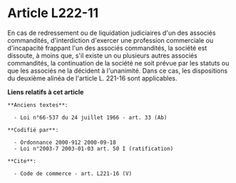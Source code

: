 # Article L222-11

En cas de redressement ou de liquidation judiciaires d'un des associés commandités, d'interdiction d'exercer une profession
commerciale ou d'incapacité frappant l'un des associés commandités, la société est dissoute, à moins que, s'il existe un ou
plusieurs autres associés commandités, la continuation de la société ne soit prévue par les statuts ou que les associés ne la
décident à l'unanimité. Dans ce cas, les dispositions du deuxième alinéa de l'article L. 221-16 sont applicables.

**Liens relatifs à cet article**

	**Anciens textes**:

	  - Loi n°66-537 du 24 juillet 1966 - art. 33 (Ab)

	**Codifié par**:

	  - Ordonnance 2000-912 2000-09-18
	  - Loi n°2003-7 2003-01-03 art. 50 I (ratification)

	**Cite**:

	  - Code de commerce - art. L221-16 (V)
